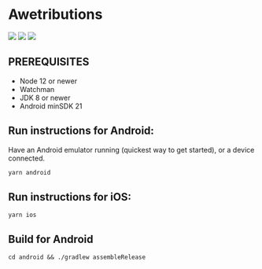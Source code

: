 # Awetributions

[![](https://img.shields.io/github/package-json/v/shensven/Awetributions?color=%2330A14E)](./package.json)
[![](https://img.shields.io/github/package-json/dependency-version/shensven/Awetributions/react)](./package.json)
[![](https://img.shields.io/github/package-json/dependency-version/shensven/Awetributions/react-native)](./package.json)

## PREREQUISITES

-   Node 12 or newer
-   Watchman
-   JDK 8 or newer
-   Android minSDK 21

## Run instructions for Android:

Have an Android emulator running (quickest way to get started), or a device connected.

```bash
yarn android
```

## Run instructions for iOS:

```
yarn ios
```

## Build for Android

```
cd android && ./gradlew assembleRelease
```
